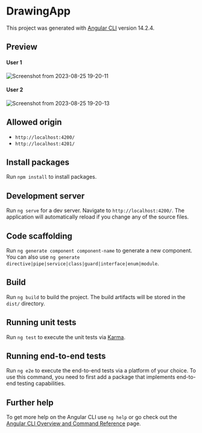 # DrawingApp

This project was generated with [Angular CLI](https://github.com/angular/angular-cli) version 14.2.4.

## Preview

#### User 1
![Screenshot from 2023-08-25 19-20-11](https://github.com/vikkastiwari/drawing-app/assets/51874681/da4f3830-c9aa-4ebc-827d-19e521a6fb54)

#### User 2
![Screenshot from 2023-08-25 19-20-13](https://github.com/vikkastiwari/drawing-app/assets/51874681/1c39e4a1-b499-4889-832b-f17b066a80df)

## Allowed origin
- `http://localhost:4200/`
- `http://localhost:4201/`


## Install packages
Run `npm install` to install packages.

## Development server

Run `ng serve` for a dev server. Navigate to `http://localhost:4200/`. The application will automatically reload if you change any of the source files.

## Code scaffolding

Run `ng generate component component-name` to generate a new component. You can also use `ng generate directive|pipe|service|class|guard|interface|enum|module`.

## Build

Run `ng build` to build the project. The build artifacts will be stored in the `dist/` directory.

## Running unit tests

Run `ng test` to execute the unit tests via [Karma](https://karma-runner.github.io).

## Running end-to-end tests

Run `ng e2e` to execute the end-to-end tests via a platform of your choice. To use this command, you need to first add a package that implements end-to-end testing capabilities.

## Further help

To get more help on the Angular CLI use `ng help` or go check out the [Angular CLI Overview and Command Reference](https://angular.io/cli) page.
